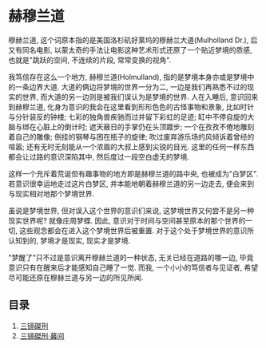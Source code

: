 # 赫穆兰道

穆赫兰道, 这个词原本指的是美国洛杉矶好莱坞的穆赫兰大道(Mulholland Dr.), 后又有同名电影, 以蒙太奇的手法让电影这种艺术形式还原了一个贴近梦境的质感, 也就是"跳跃的空间, 不连续的片段, 常常变换的视角".

我笃信存在这么一个地方, 赫穆兰道(Holmulland), 指的是梦境本身亦或是梦境中的一条边界大道. 大道的俩边将梦境的世界一分为二, 一边是我们再熟悉不过的现实的世界, 而大道的另一边则是被我们误认为是梦境的世界. 人在入睡后, 意识回来到赫穆兰道, 化身为意识的我会在这里看到形形色色的古怪事物和景象, 比如时针与分针装反的钟楼; 七彩的独角兽疾驰而过并留下彩虹的足迹; 缸中不停自旋的大脑与绑在心脏上的倒计时; 遮天蔽日的手掌仍在头顶踱步; 一个在孜孜不倦地雕刻着自己的雕像; 倒挂的钢琴与困在瓶子的旋律; 吹过废弃游乐场的风倾诉着曾经的喧嚣; 还有无时无刻能从一个浓眉的大叔上感到尖锐的目光. 这里的任何一样东西都会让过路的意识深陷其中, 然后度过一段空白虚无的梦境. 

这样一个充斥着荒诞但有趣事物的地方即是赫穆兰道的路中央, 也被成为"白梦区". 若意识很幸运地走过这片白梦区, 并本能地朝着赫穆兰道的另一边走去, 便会来到与现实相对地那个梦境世界. 

虽说是梦境世界, 但对误入这个世界的意识们来说, 这梦境世界又何尝不是另一种现实世界呢? 就像庄周梦蝶. 因此, 意识对于时间与空间甚至原本的那个世界的一切, 这些观念都会在进入这个梦境世界后被重置. 对于这个处于梦境世界的意识所认知到的, 梦境才是现实, 现实才是梦境. 

"梦醒了"只不过是意识离开穆赫兰道的一种状态, 无关已经在道路的哪一边, 毕竟意识只有在醒来后才能感知自己睡了一觉. 而我, 一个小小的笃信者与见证者, 希望尽可能还原在穆赫兰道与另一边的所见所闻. 

## 目录

1. [三镜磔刑](./01_三镜磔刑)
1. [三镜磔刑·幕间](./02_三镜磔刑·幕间)